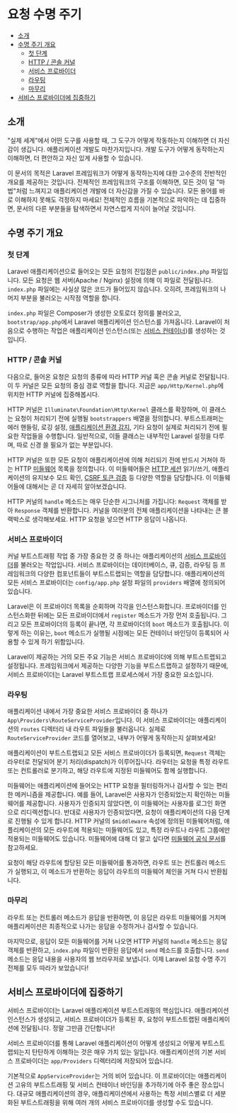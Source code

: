# 요청 수명 주기

- [소개](#introduction)
- [수명 주기 개요](#lifecycle-overview)
    - [첫 단계](#first-steps)
    - [HTTP / 콘솔 커널](#http-console-kernels)
    - [서비스 프로바이더](#service-providers)
    - [라우팅](#routing)
    - [마무리](#finishing-up)
- [서비스 프로바이더에 집중하기](#focus-on-service-providers)

<a name="introduction"></a>
## 소개

"실제 세계"에서 어떤 도구를 사용할 때, 그 도구가 어떻게 작동하는지 이해하면 더 자신감이 생깁니다. 애플리케이션 개발도 마찬가지입니다. 개발 도구가 어떻게 동작하는지 이해하면, 더 편안하고 자신 있게 사용할 수 있습니다.

이 문서의 목적은 Laravel 프레임워크가 어떻게 동작하는지에 대한 고수준의 전반적인 개요를 제공하는 것입니다. 전체적인 프레임워크의 구조를 이해하면, 모든 것이 덜 "마법"처럼 느껴지고 애플리케이션 개발에 더 자신감을 가질 수 있습니다. 모든 용어를 바로 이해하지 못해도 걱정하지 마세요! 전체적인 흐름을 기본적으로 파악하는 데 집중하면, 문서의 다른 부분들을 탐색하면서 자연스럽게 지식이 늘어날 것입니다.

<a name="lifecycle-overview"></a>
## 수명 주기 개요

<a name="first-steps"></a>
### 첫 단계

Laravel 애플리케이션으로 들어오는 모든 요청의 진입점은 `public/index.php` 파일입니다. 모든 요청은 웹 서버(Apache / Nginx) 설정에 의해 이 파일로 전달됩니다. `index.php` 파일에는 사실상 많은 코드가 들어있지 않습니다. 오히려, 프레임워크의 나머지 부분을 불러오는 시작점 역할을 합니다.

`index.php` 파일은 Composer가 생성한 오토로더 정의를 불러오고, `bootstrap/app.php`에서 Laravel 애플리케이션 인스턴스를 가져옵니다. Laravel이 처음으로 수행하는 작업은 애플리케이션 인스턴스(또는 [서비스 컨테이너](/docs/{{version}}/container))를 생성하는 것입니다.

<a name="http-console-kernels"></a>
### HTTP / 콘솔 커널

다음으로, 들어온 요청은 요청의 종류에 따라 HTTP 커널 혹은 콘솔 커널로 전달됩니다. 이 두 커널은 모든 요청의 중심 경로 역할을 합니다. 지금은 `app/Http/Kernel.php`에 위치한 HTTP 커널에 집중해봅시다.

HTTP 커널은 `Illuminate\Foundation\Http\Kernel` 클래스를 확장하며, 이 클래스는 요청이 처리되기 전에 실행될 `bootstrappers` 배열을 정의합니다. 부트스트래퍼는 에러 핸들링, 로깅 설정, [애플리케이션 환경 감지](/docs/{{version}}/configuration#environment-configuration), 기타 요청이 실제로 처리되기 전에 필요한 작업들을 수행합니다. 일반적으로, 이들 클래스는 내부적인 Laravel 설정을 다루며, 따로 신경 쓸 필요가 없는 부분입니다.

HTTP 커널은 또한 모든 요청이 애플리케이션에 의해 처리되기 전에 반드시 거쳐야 하는 HTTP [미들웨어](/docs/{{version}}/middleware) 목록을 정의합니다. 이 미들웨어들은 [HTTP 세션](/docs/{{version}}/session) 읽기/쓰기, 애플리케이션의 유지보수 모드 확인, [CSRF 토큰 검증](/docs/{{version}}/csrf) 등 다양한 역할을 담당합니다. 이 미들웨어들에 대해서는 곧 더 자세히 알아보겠습니다.

HTTP 커널의 `handle` 메소드는 매우 단순한 시그니처를 가집니다: `Request` 객체를 받아 `Response` 객체를 반환합니다. 커널을 여러분의 전체 애플리케이션을 나타내는 큰 블랙박스로 생각해보세요. HTTP 요청을 넣으면 HTTP 응답이 나옵니다.

<a name="service-providers"></a>
### 서비스 프로바이더

커널 부트스트래핑 작업 중 가장 중요한 것 중 하나는 애플리케이션의 [서비스 프로바이더](/docs/{{version}}/providers)를 불러오는 작업입니다. 서비스 프로바이더는 데이터베이스, 큐, 검증, 라우팅 등 프레임워크의 다양한 컴포넌트들이 부트스트랩되는 역할을 담당합니다. 애플리케이션의 모든 서비스 프로바이더는 `config/app.php` 설정 파일의 `providers` 배열에 정의되어 있습니다.

Laravel은 이 프로바이더 목록을 순회하며 각각을 인스턴스화합니다. 프로바이더를 인스턴스화한 뒤에는 모든 프로바이더에서 `register` 메소드가 가장 먼저 호출됩니다. 그리고 모든 프로바이더의 등록이 끝나면, 각 프로바이더의 `boot` 메소드가 호출됩니다. 이렇게 하는 이유는, `boot` 메소드가 실행될 시점에는 모든 컨테이너 바인딩이 등록되어 사용할 수 있게 하기 위함입니다.

Laravel이 제공하는 거의 모든 주요 기능은 서비스 프로바이더에 의해 부트스트랩되고 설정됩니다. 프레임워크에서 제공하는 다양한 기능을 부트스트랩하고 설정하기 때문에, 서비스 프로바이더는 Laravel 부트스트랩 프로세스에서 가장 중요한 요소입니다.

<a name="routing"></a>
### 라우팅

애플리케이션 내에서 가장 중요한 서비스 프로바이더 중 하나가 `App\Providers\RouteServiceProvider`입니다. 이 서비스 프로바이더는 애플리케이션의 `routes` 디렉터리 내 라우트 파일들을 불러옵니다. 실제로 `RouteServiceProvider` 코드를 열어보고, 내부가 어떻게 동작하는지 살펴보세요!

애플리케이션이 부트스트랩되고 모든 서비스 프로바이더가 등록되면, `Request` 객체는 라우터로 전달되어 분기 처리(dispatch)가 이루어집니다. 라우터는 요청을 특정 라우트 또는 컨트롤러로 분기하고, 해당 라우트에 지정된 미들웨어도 함께 실행합니다.

미들웨어는 애플리케이션에 들어오는 HTTP 요청을 필터링하거나 검사할 수 있는 편리한 메커니즘을 제공합니다. 예를 들어, Laravel은 사용자가 인증되었는지 확인하는 미들웨어를 제공합니다. 사용자가 인증되지 않았다면, 이 미들웨어는 사용자를 로그인 화면으로 리디렉션합니다. 반대로 사용자가 인증되었다면, 요청이 애플리케이션의 다음 단계로 진행될 수 있게 합니다. HTTP 커널의 `$middleware` 속성에 정의된 미들웨어처럼, 애플리케이션의 모든 라우트에 적용되는 미들웨어도 있고, 특정 라우트나 라우트 그룹에만 적용되는 미들웨어도 있습니다. 미들웨어에 대해 더 알고 싶다면 [미들웨어 공식 문서](/docs/{{version}}/middleware)를 참고하세요.

요청이 해당 라우트에 할당된 모든 미들웨어를 통과하면, 라우트 또는 컨트롤러 메소드가 실행되고, 이 메소드가 반환하는 응답이 라우트의 미들웨어 체인을 거쳐 다시 반환됩니다.

<a name="finishing-up"></a>
### 마무리

라우트 또는 컨트롤러 메소드가 응답을 반환하면, 이 응답은 라우트 미들웨어를 거치며 애플리케이션은 최종적으로 나가는 응답을 수정하거나 검사할 수 있습니다.

마지막으로, 응답이 모든 미들웨어를 거쳐 나오면 HTTP 커널의 `handle` 메소드는 응답 객체를 반환하고, `index.php` 파일이 반환된 응답에서 `send` 메소드를 호출합니다. `send` 메소드는 응답 내용을 사용자의 웹 브라우저로 보냅니다. 이제 Laravel 요청 수명 주기 전체를 모두 따라가 보았습니다!

<a name="focus-on-service-providers"></a>
## 서비스 프로바이더에 집중하기

서비스 프로바이더는 Laravel 애플리케이션 부트스트래핑의 핵심입니다. 애플리케이션 인스턴스가 생성되고, 서비스 프로바이더가 등록된 후, 요청이 부트스트랩된 애플리케이션에 전달됩니다. 정말 그만큼 간단합니다!

서비스 프로바이더를 통해 Laravel 애플리케이션이 어떻게 생성되고 어떻게 부트스트랩되는지 탄탄하게 이해하는 것은 매우 가치 있는 일입니다. 애플리케이션의 기본 서비스 프로바이더는 `app/Providers` 디렉터리에 저장되어 있습니다.

기본적으로 `AppServiceProvider`는 거의 비어 있습니다. 이 프로바이더는 애플리케이션 고유의 부트스트래핑 및 서비스 컨테이너 바인딩을 추가하기에 아주 좋은 장소입니다. 대규모 애플리케이션의 경우, 애플리케이션에서 사용하는 특정 서비스별로 더 세분화된 부트스트래핑을 위해 여러 개의 서비스 프로바이더를 생성할 수도 있습니다.